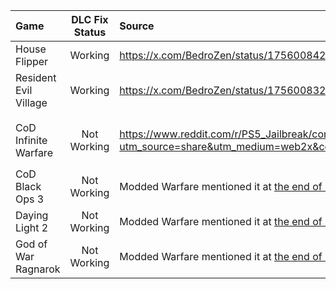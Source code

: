 | Game                      | DLC Fix Status | Source                                                         |  Comment                         |
| :------------------------ | :------------: | :------------------------------------------------------------  | :------------------------------- |
| House Flipper             |   Working      | https://x.com/BedroZen/status/1756008427401187427?s=20         |                                  |
| Resident Evil Village     |   Working      | https://x.com/BedroZen/status/1756008320756814123?s=20         | [Modded Warfare How-To Video](https://www.youtube.com/watch?v=9KKkhwATFe8) |
|                           |                |                                                                |                                  |
| CoD Infinite Warfare      |  Not Working   | https://www.reddit.com/r/PS5_Jailbreak/comments/1ao2tr4/comment/kpx0l3y/?utm_source=share&utm_medium=web2x&context=3| The `eboot_patcher.py` can't find the DLCs strings |
| CoD Black Ops 3           |  Not Working   | Modded Warfare mentioned it at [the end of his video](https://youtu.be/9KKkhwATFe8?si=ik1Dd5uZiwRIgRn0&t=1034)|       |
| Daying Light 2            |  Not Working   | Modded Warfare mentioned it at [the end of his video](https://youtu.be/9KKkhwATFe8?si=ik1Dd5uZiwRIgRn0&t=1034)|       |
| God of War Ragnarok       |  Not Working   | Modded Warfare mentioned it at [the end of his video](https://youtu.be/9KKkhwATFe8?si=ik1Dd5uZiwRIgRn0&t=1034)| I also tried to fix it myself without success |
